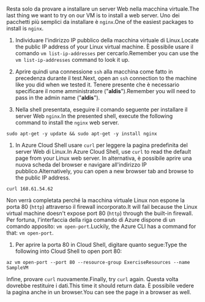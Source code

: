 <span data-ttu-id="5fa1e-101">Resta solo da provare a installare un server Web nella macchina virtuale.</span><span class="sxs-lookup"><span data-stu-id="5fa1e-101">The last thing we want to try on our VM is to install a web server.</span></span> <span data-ttu-id="5fa1e-102">Uno dei pacchetti più semplici da installare è `nginx`.</span><span class="sxs-lookup"><span data-stu-id="5fa1e-102">One of the easiest packages to install is `nginx`.</span></span>

1. <span data-ttu-id="5fa1e-103">Individuare l'indirizzo IP pubblico della macchina virtuale di Linux.</span><span class="sxs-lookup"><span data-stu-id="5fa1e-103">Locate the public IP address of your Linux virtual machine.</span></span> <span data-ttu-id="5fa1e-104">È possibile usare il comando `vm list-ip-addresses` per cercarlo.</span><span class="sxs-lookup"><span data-stu-id="5fa1e-104">Remember you can use the `vm list-ip-addresses` command to look it up.</span></span>

1. <span data-ttu-id="5fa1e-105">Aprire quindi una connessione `ssh` alla macchina come fatto in precedenza durante il test.</span><span class="sxs-lookup"><span data-stu-id="5fa1e-105">Next, open an `ssh` connection to the machine like you did when we tested it.</span></span> <span data-ttu-id="5fa1e-106">Tenere presente che è necessario specificare il nome amministratore ("**aldis**").</span><span class="sxs-lookup"><span data-stu-id="5fa1e-106">Remember you will need to pass in the admin name ("**aldis**").</span></span>

1. <span data-ttu-id="5fa1e-107">Nella shell presentata, eseguire il comando seguente per installare il server Web `nginx`.</span><span class="sxs-lookup"><span data-stu-id="5fa1e-107">In the presented shell, execute the following command to install the `nginx` web server.</span></span>

```azurecli
sudo apt-get -y update && sudo apt-get -y install nginx
```

1. <span data-ttu-id="5fa1e-108">In Azure Cloud Shell usare `curl` per leggere la pagina predefinita del server Web di Linux.</span><span class="sxs-lookup"><span data-stu-id="5fa1e-108">In Azure Cloud Shell, use `curl` to read the default page from your Linux web server.</span></span> <span data-ttu-id="5fa1e-109">In alternativa, è possibile aprire una nuova scheda del browser e navigare all'indirizzo IP pubblico.</span><span class="sxs-lookup"><span data-stu-id="5fa1e-109">Alternatively, you can open a new browser tab and browse to the public IP address.</span></span>

```azurecli
curl 168.61.54.62
```

<span data-ttu-id="5fa1e-110">Non verrà completata perché la macchina virtuale Linux non espone la porta 80 (`http`) attraverso il firewall incorporato.</span><span class="sxs-lookup"><span data-stu-id="5fa1e-110">It will fail because the Linux virtual machine doesn't expose port 80 (`http`) through the built-in firewall.</span></span> <span data-ttu-id="5fa1e-111">Per fortuna, l'interfaccia della riga comando di Azure dispone di un comando apposito: `vm open-port`.</span><span class="sxs-lookup"><span data-stu-id="5fa1e-111">Luckily, the Azure CLI has a command for that: `vm open-port`.</span></span> 

1. <span data-ttu-id="5fa1e-112">Per aprire la porta 80 in Cloud Shell, digitare quanto segue:</span><span class="sxs-lookup"><span data-stu-id="5fa1e-112">Type the following into Cloud Shell to open port 80:</span></span>

```
az vm open-port --port 80 --resource-group ExerciseResources --name SampleVM
```

<span data-ttu-id="5fa1e-113">Infine, provare `curl` nuovamente.</span><span class="sxs-lookup"><span data-stu-id="5fa1e-113">Finally, try `curl` again.</span></span> <span data-ttu-id="5fa1e-114">Questa volta dovrebbe restituire i dati.</span><span class="sxs-lookup"><span data-stu-id="5fa1e-114">This time it should return data.</span></span> <span data-ttu-id="5fa1e-115">È possibile vedere la pagina anche in un browser.</span><span class="sxs-lookup"><span data-stu-id="5fa1e-115">You can see the page in a browser as well.</span></span>
